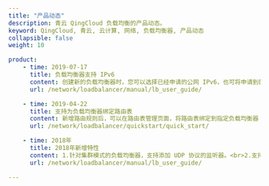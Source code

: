 ```yaml
---
title: "产品动态"
description: 青云 QingCloud 负载均衡的产品动态。
keyword: QingCloud, 青云, 云计算, 网络, 负载均衡器, 产品动态
collapsible: false
weight: 10

product:
    - time: 2019-07-17
      title: 负载均衡器支持 IPv6
      content: 创建新的负载均衡器时，您可以选择已经申请的公网 IPv6，也可将申请到的 IPv6 公网 IP 绑定到负载均衡器上。
      url: /network/loadbalancer/manual/lb_user_guide/

    - time: 2019-04-22
      title: 支持为负载均衡器绑定路由表
      content: 新增路由规则后，可以在路由表管理页面，将路由表绑定到指定负载均衡器；也可以在负载均衡器列表或详情页面，为负载均衡器绑定路由表。
      url: /network/loadbalancer/quickstart/quick_start/

    - time: 2018年
      title: 2018年新增特性
      content: 1.针对集群模式的负载均衡器，支持添加 UDP 协议的监听器。<br>2.支持 SNI 协议，可绑定多个服务器证书。<br>3.新增负载均衡器配置备份及回滚功能。<br>4.负载均衡器转发策略增加优先级控制。<br>5.负载均衡器列表及监听器后端主机支持 IP 搜索功能。<br>6.支持低延时和高吞吐集群模式、支持加密和超时等多类选项。<br>7.负载均衡器集群支持创建在私有网络中。
      url: /network/loadbalancer/manual/lb_user_guide/

---
```


